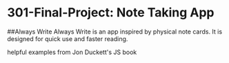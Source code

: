 # 301-Final-Project: Note Taking App
##Always Write
Always Write is an app inspired by physical note cards. It is designed for quick
use and faster reading.

helpful examples from Jon Duckett's JS book
